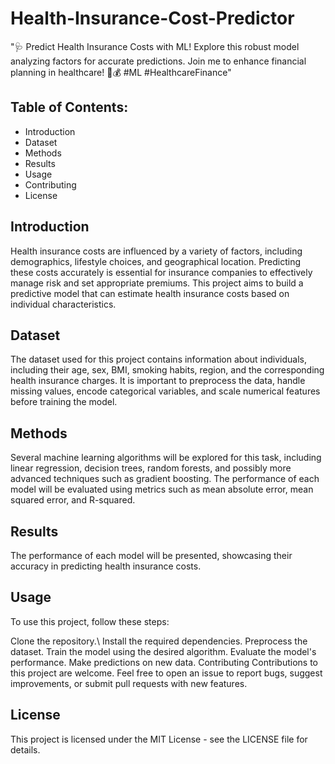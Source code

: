 # Health-Insurance-Cost-Predictor
 "🩺 Predict Health Insurance Costs with ML! Explore this robust model analyzing factors for accurate predictions. Join me to enhance financial planning in healthcare! 💉💰 #ML #HealthcareFinance"

## Table of Contents:
- Introduction
- Dataset
- Methods
- Results
- Usage
- Contributing
- License

## Introduction
Health insurance costs are influenced by a variety of factors, including demographics, lifestyle choices, and geographical location. Predicting these costs accurately is essential for insurance companies to effectively manage risk and set appropriate premiums. This project aims to build a predictive model that can estimate health insurance costs based on individual characteristics.

## Dataset
The dataset used for this project contains information about individuals, including their age, sex, BMI, smoking habits, region, and the corresponding health insurance charges. It is important to preprocess the data, handle missing values, encode categorical variables, and scale numerical features before training the model.

## Methods
Several machine learning algorithms will be explored for this task, including linear regression, decision trees, random forests, and possibly more advanced techniques such as gradient boosting. The performance of each model will be evaluated using metrics such as mean absolute error, mean squared error, and R-squared.

## Results
The performance of each model will be presented, showcasing their accuracy in predicting health insurance costs.

## Usage
To use this project, follow these steps:

Clone the repository.\\
Install the required dependencies.
Preprocess the dataset.
Train the model using the desired algorithm.
Evaluate the model's performance.
Make predictions on new data.
Contributing
Contributions to this project are welcome. Feel free to open an issue to report bugs, suggest improvements, or submit pull requests with new features.

## License
This project is licensed under the MIT License - see the LICENSE file for details.
